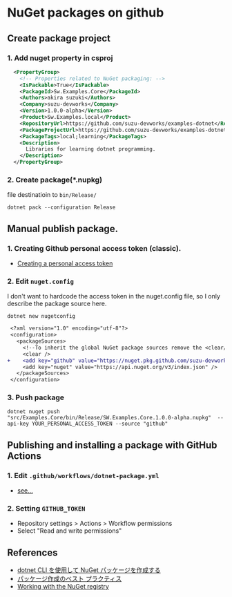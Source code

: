 # NuGet packages on github

## Create package project

### 1. Add nuget property in csproj

```xml
  <PropertyGroup>
    <!-- Properties related to NuGet packaging: -->
    <IsPackable>True</IsPackable>
    <PackageId>Sw.Examples.Core</PackageId>
    <Authors>akira suzuki</Authors>
    <Company>suzu-devworks</Company>
    <Version>1.0.0-alpha</Version>
    <Product>Sw.Examples.local</Product>
    <RepositoryUrl>https://github.com/suzu-devworks/examples-dotnet</RepositoryUrl>
    <PackageProjectUrl>https://github.com/suzu-devworks/examples-dotnet</PackageProjectUrl>
    <PackageTags>local;learning</PackageTags>
    <Description>
      Libraries for learning dotnet programming.
    </Description>
  </PropertyGroup>
```

### 2. Create package(\*.nupkg)

file destinatioin to `bin/Release/`

```shell
dotnet pack --configuration Release
```

## Manual publish package.

### 1. Creating Github personal access token (classic).

- [Creating a personal access token](https://docs.github.com/ja/authentication/keeping-your-account-and-data-secure/creating-a-personal-access-token)

### 2. Edit `nuget.config`

I don't want to hardcode the access token in the nuget.config file, so I only describe the package source here.

```shell
dotnet new nugetconfig
```

```diff
 <?xml version="1.0" encoding="utf-8"?>
 <configuration>
   <packageSources>
     <!--To inherit the global NuGet package sources remove the <clear/> line below -->
     <clear />
+    <add key="github" value="https://nuget.pkg.github.com/suzu-devworks/index.json" />
     <add key="nuget" value="https://api.nuget.org/v3/index.json" />
   </packageSources>
 </configuration>
```

### 3. Push package

```shell
dotnet nuget push "src/Examples.Core/bin/Release/SW.Examples.Core.1.0.0-alpha.nupkg"  --api-key YOUR_PERSONAL_ACCESS_TOKEN --source "github"
```

## Publishing and installing a package with GitHub Actions

### 1. Edit `.github/workflows/dotnet-package.yml`

- [see...](/.github/workflows/dotnet-package.yml)

### 2. Setting `GITHUB_TOKEN`

- Repository settings > Actions > Workflow permissions
- Select "Read and write permissions"

## References

- [dotnet CLI を使用して NuGet パッケージを作成する](https://learn.microsoft.com/ja-jp/nuget/create-packages/creating-a-package-dotnet-cli)
- [パッケージ作成のベスト プラクティス](https://learn.microsoft.com/ja-jp/nuget/create-packages/package-authoring-best-practices)
- [Working with the NuGet registry](https://docs.github.com/ja/packages/working-with-a-github-packages-registry/working-with-the-nuget-registry)
